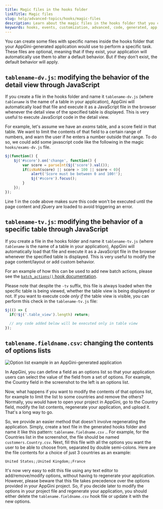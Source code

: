 ```yaml
---
title: Magic files in the hooks folder
linkTitle: Magic files
slug: help/advanced-topics/hooks/magic-files
description: Learn about the magic files in the hooks folder that you can create to alter the behavior of your AppGini-generated application.
keywords: hooks, events, customization, advanced, code, generated, app, persistent, custom code, code generation, insert, delete, edit, select, records, actions, behavior, appearance, DataList object, tablename_init, hook function, table, DataList properties, global hooks, table-specific hooks, links-home, links-navmenu, footer-extras, header-extras, tablename-dv.js, tablename-tv.js, tablename.fieldname.csv
---
```


You can create some files with specific names inside the hooks folder that your AppGini-generated application would use to perform a specific task. These files are optional, meaning that if they exist, your application will automatically use them to alter a default behavior. But if they don't exist, the default behavior will apply.

## `tablename-dv.js`: modifying the behavior of the detail view through JavaScript

If you create a file in the hooks folder and name it `tablename-dv.js` (where *`tablename`* is the name of a table in your application), AppGini will automatically load that file and execute it as a JavaScript file in the browser whenever the detail view of the specified table is displayed. This is very useful to execute JavaScript code in the detail view.

For example, let's assume we have an *exams* table, and a score field in that table. We want to limit the contents of that field to a certain range of numbers, and warn the user if he enters a number outside that range. To do so, we could add some javascript code like the following in the magic `hooks/exams-dv.js` file.

```javascript
$j(function() { 
    $j('#score').on('change', function() {
        var score = parseInt($j('score').val());
        if(isNaN(score) || score > 100 || score < 0){
            alert('Score must be between 0 and 100!');
            $j('#score').focus();
        }
    });
});
```

Line 1 in the code above makes sure this code won't be executed until the page content and jQuery are loaded to avoid triggering an error.

## `tablename-tv.js`: modifying the behavior of a specific table through JavaScript

If you create a file in the hooks folder and name it `tablename-tv.js` (where *`tablename`* is the name of a table in your application), AppGini will automatically load that file and execute it as a JavaScript file in the browser whenever the specified table is displayed. This is very useful to modify the page content/layout or add custom behavior.

For an example of how this can be used to add new batch actions, please see the [`batch_actions()` hook documentation](/appgini/help/advanced-topics/hooks/multiple-record-batch-actions).

Please note that despite the `-tv` suffix, this file is always loaded when the specific table is being viewed, whether the table view is being displayed or not. If you want to execute code *only if* the table view is visible, you can perform this check in the `tablename-tv.js` file:

```javascript
$j(() => {
  if(!$j('.table_view').length) return;
      
  // any code added below will be executed only in table view
});
```

## `tablename.fieldname.csv`: changing the contents of options lists

![Option list example in an AppGini-generated application](https://cdn.bigprof.com/appgini-desktop/help/options-list-in-detail-view.png)

In AppGini, you can define a field as an options list so that your application users can select the value of the field from a set of options. For example, the Country field in the screenshot to the left is an options list.

Now, what happens if you want to modify the contents of that options list, for example to limit the list to some countries and remove the others? Normally, you would have to open your project in AppGini, go to the Country field, modify the list contents, regenerate your application, and upload it. That's a long way to go.

So, we provide an easier method that doesn't involve regenerating the application. Simply, create a text file in the generated hooks folder and name it like this pattern: `tablename.fieldname.csv` .. For example, for the Countries list in the screenshot, the file should be named `customers.Country.csv`. Next, fill this file with all the options you want the user to be able to choose from, separated by double semi-colons. Here are the file contents for a choice of just 3 countries as an example:

```
United States;;United Kingdom;;France
```

It's now very easy to edit this file using any text editor to add/remove/modify options, without having to regenerate your application. However, please beware that this file takes precedence over the options provided in your AppGini project. So, if you decide later to modify the options in your project file and regenerate your application, you should either delete the `tablename.fieldname.csv` hook file or update it with the new options.